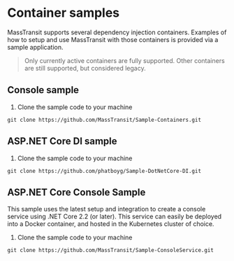 # Container samples

MassTransit supports several dependency injection containers. Examples of how to setup and use MassTransit with those containers is provided via a sample application.

> Only currently active containers are fully supported. Other containers are still supported, but considered legacy.

## Console sample

 1. Clone the sample code to your machine

  `git clone https://github.com/MassTransit/Sample-Containers.git`

## ASP.NET Core DI sample

 1. Clone the sample code to your machine

  `git clone https://github.com/phatboyg/Sample-DotNetCore-DI.git`

## ASP.NET Core Console Sample

This sample uses the latest setup and integration to create a console service using .NET Core 2.2 (or later). This service can easily be deployed into a Docker container, and hosted in the Kubernetes cluster of choice.

 1. Clone the sample code to your machine

  `git clone https://github.com/MassTransit/Sample-ConsoleService.git`

